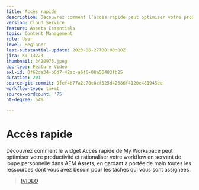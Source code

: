 ```yaml
---
title: Accès rapide
description: Découvrez comment l’accès rapide peut optimiser votre productivité et rationaliser votre workflow en servant de lentille personnelle dans AEM Assets, en gardant à portée de main toutes les ressources dont vous avez besoin pour vos tâches assignées.
version: Cloud Service
feature: Assets Essentials
topic: Content Management
role: User
level: Beginner
last-substantial-update: 2023-06-27T00:00:00Z
jira: KT-13223
thumbnail: 3420975.jpeg
doc-type: Feature Video
exl-id: 0f62da34-b6d7-42ac-a6f6-08a50483fb25
duration: 201
source-git-commit: 9fef4b77a2c70c8cf525d42686f4120e481945ee
workflow-type: tm+mt
source-wordcount: '75'
ht-degree: 54%

---
```


# Accès rapide

Découvrez comment le widget Accès rapide de My Workspace peut optimiser votre productivité et rationaliser votre workflow en servant de loupe personnelle dans AEM Assets, en gardant à portée de main toutes les ressources dont vous avez besoin pour les tâches qui vous sont assignées.

>[!VIDEO](https://video.tv.adobe.com/v/3420975/?learn=on)

